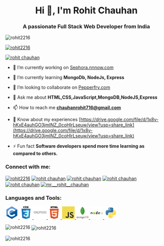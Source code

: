 <h1 align="center">Hi 👋, I'm Rohit Chauhan</h1>
<h3 align="center">A passionate Full Stack Web Developer from India</h3>

<p align="left"> <img src="https://komarev.com/ghpvc/?username=rohit2216&label=Profile%20views&color=0e75b6&style=flat" alt="rohit2216" /> </p>

<p align="left"> <a href="https://github.com/ryo-ma/github-profile-trophy"><img src="https://github-profile-trophy.vercel.app/?username=rohit2216" alt="rohit2216" /></a> </p>

<p align="left"> <a href="https://twitter.com/rohit chauhan" target="blank"><img src="https://img.shields.io/twitter/follow/rohit chauhan?logo=twitter&style=for-the-badge" alt="rohit chauhan" /></a> </p>

- 🔭 I’m currently working on [Sephora.nnnow.com](beauty-art-by-rohit.netlify.app)

- 🌱 I’m currently learning **MongoDb, NodeJs, Express**

- 👯 I’m looking to collaborate on [Pepperfry.com](gorgeous-souffle-1a17e4.netlify.app/)

- 💬 Ask me about **HTML,CSS,JavaScript,MongoDB,NodeJS,Express**

- 📫 How to reach me **chauhanrohit716@gmail.com**

- 📄 Know about my experiences [https://drive.google.com/file/d/1x8v-hKxE4auhGO3jmINZ_0coHlrLseuw/view?usp=share_link](https://drive.google.com/file/d/1x8v-hKxE4auhGO3jmINZ_0coHlrLseuw/view?usp=share_link)

- ⚡ Fun fact **Software developers spend more time learning as compared to others.**

<h3 align="left">Connect with me:</h3>
<p align="left">
<a href="https://codepen.io/rohit2216" target="blank"><img align="center" src="https://raw.githubusercontent.com/rahuldkjain/github-profile-readme-generator/master/src/images/icons/Social/codepen.svg" alt="rohit2216" height="30" width="40" /></a>
<a href="https://twitter.com/rohit chauhan" target="blank"><img align="center" src="https://raw.githubusercontent.com/rahuldkjain/github-profile-readme-generator/master/src/images/icons/Social/twitter.svg" alt="rohit chauhan" height="30" width="40" /></a>
<a href="https://linkedin.com/in/rohit chauhan" target="blank"><img align="center" src="https://raw.githubusercontent.com/rahuldkjain/github-profile-readme-generator/master/src/images/icons/Social/linked-in-alt.svg" alt="rohit chauhan" height="30" width="40" /></a>
<a href="https://stackoverflow.com/users/rohit chauhan" target="blank"><img align="center" src="https://raw.githubusercontent.com/rahuldkjain/github-profile-readme-generator/master/src/images/icons/Social/stack-overflow.svg" alt="rohit chauhan" height="30" width="40" /></a>
<a href="https://fb.com/rohit chauhan" target="blank"><img align="center" src="https://raw.githubusercontent.com/rahuldkjain/github-profile-readme-generator/master/src/images/icons/Social/facebook.svg" alt="rohit chauhan" height="30" width="40" /></a>
<a href="https://instagram.com/mr.__rohit__chauhan" target="blank"><img align="center" src="https://raw.githubusercontent.com/rahuldkjain/github-profile-readme-generator/master/src/images/icons/Social/instagram.svg" alt="mr.__rohit__chauhan" height="30" width="40" /></a>
</p>

<h3 align="left">Languages and Tools:</h3>
<p align="left"> <a href="https://www.cprogramming.com/" target="_blank" rel="noreferrer"> <img src="https://raw.githubusercontent.com/devicons/devicon/master/icons/c/c-original.svg" alt="c" width="40" height="40"/> </a> <a href="https://www.w3schools.com/css/" target="_blank" rel="noreferrer"> <img src="https://raw.githubusercontent.com/devicons/devicon/master/icons/css3/css3-original-wordmark.svg" alt="css3" width="40" height="40"/> </a> <a href="https://expressjs.com" target="_blank" rel="noreferrer"> <img src="https://raw.githubusercontent.com/devicons/devicon/master/icons/express/express-original-wordmark.svg" alt="express" width="40" height="40"/> </a> <a href="https://www.w3.org/html/" target="_blank" rel="noreferrer"> <img src="https://raw.githubusercontent.com/devicons/devicon/master/icons/html5/html5-original-wordmark.svg" alt="html5" width="40" height="40"/> </a> <a href="https://developer.mozilla.org/en-US/docs/Web/JavaScript" target="_blank" rel="noreferrer"> <img src="https://raw.githubusercontent.com/devicons/devicon/master/icons/javascript/javascript-original.svg" alt="javascript" width="40" height="40"/> </a> <a href="https://www.mongodb.com/" target="_blank" rel="noreferrer"> <img src="https://raw.githubusercontent.com/devicons/devicon/master/icons/mongodb/mongodb-original-wordmark.svg" alt="mongodb" width="40" height="40"/> </a> <a href="https://nodejs.org" target="_blank" rel="noreferrer"> <img src="https://raw.githubusercontent.com/devicons/devicon/master/icons/nodejs/nodejs-original-wordmark.svg" alt="nodejs" width="40" height="40"/> </a> <a href="https://www.python.org" target="_blank" rel="noreferrer"> <img src="https://raw.githubusercontent.com/devicons/devicon/master/icons/python/python-original.svg" alt="python" width="40" height="40"/> </a> </p>

<p><img align="left" src="https://github-readme-stats.vercel.app/api/top-langs?username=rohit2216&show_icons=true&locale=en&layout=compact" alt="rohit2216" /></p>

<p>&nbsp;<img align="center" src="https://github-readme-stats.vercel.app/api?username=rohit2216&show_icons=true&locale=en" alt="rohit2216" /></p>

<p><img align="center" src="https://github-readme-streak-stats.herokuapp.com/?user=rohit2216&" alt="rohit2216" /></p>
